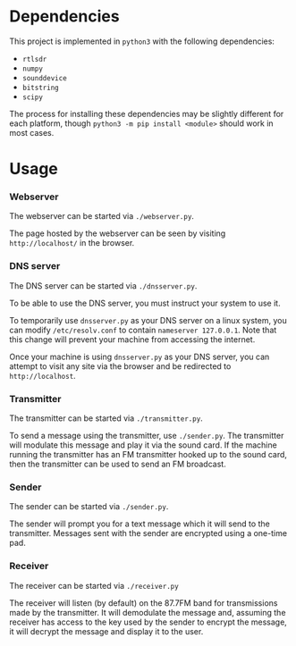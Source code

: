 # Dependencies
This project is implemented in `python3` with the following dependencies:

* `rtlsdr`
* `numpy`
* `sounddevice`
* `bitstring`
* `scipy`

The process for installing these dependencies may be slightly different for each platform, though 
`python3 -m pip install <module>` should work in most cases.

# Usage

### Webserver
The webserver can be started via `./webserver.py`.

The page hosted by the webserver can be seen by visiting `http://localhost/` in the browser.

### DNS server
The DNS server can be started via `./dnsserver.py`.

To be able to use the DNS server, you must instruct your system to use it.

To temporarily use `dnsserver.py` as your DNS server on a linux system, you can modify `/etc/resolv.conf` to contain `nameserver 127.0.0.1`.
Note that this change will prevent your machine from accessing the internet.

Once your machine is using `dnsserver.py` as your DNS server, you can attempt to visit any site via
the browser and be redirected to `http://localhost`.

### Transmitter
The transmitter can be started via `./transmitter.py`.

To send a message using the transmitter, use `./sender.py`.
The transmitter will modulate this message and play it via the sound card.
If the machine running the transmitter has an FM transmitter hooked up to the sound card, then
the transmitter can be used to send an FM broadcast.

### Sender
The sender can be started via `./sender.py`.

The sender will prompt you for a text message which it will send to the transmitter.
Messages sent with the sender are encrypted using a one-time pad.

### Receiver
The receiver can be started via `./receiver.py`

The receiver will listen (by default) on the 87.7FM band for transmissions made by the transmitter.
It will demodulate the message and, assuming the receiver has access to the key used by the sender
to encrypt the message, it will decrypt the message and display it to the user.
